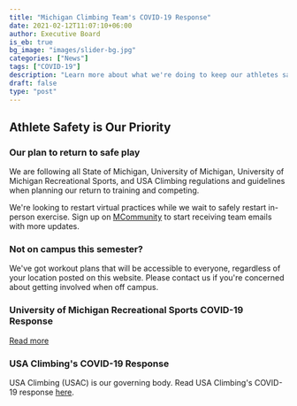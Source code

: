 ```yaml
---
title: "Michigan Climbing Team's COVID-19 Response"
date: 2021-02-12T11:07:10+06:00
author: Executive Board
is_eb: true
bg_image: "images/slider-bg.jpg"
categories: ["News"]
tags: ["COVID-19"]
description: "Learn more about what we're doing to keep our athletes safe. We are following all State of Michigan, University of Michigan, University of Michigan Recreational Sports, and USA Climbing regulations and guidelines when planning our return to training and competing."
draft: false
type: "post"
---
```


## Athlete Safety is Our Priority

### Our plan to return to safe play

We are following all State of Michigan, University of Michigan, University of Michigan Recreational Sports, and USA Climbing regulations and guidelines when planning our return to training and competing.

We're looking to restart virtual practices while we wait to safely restart in-person exercise. Sign up on <a href=https://mcommunity.umich.edu/#group:Michigan%20Climbing%20Team>MCommunity</a> to start receiving team emails with more updates.

### Not on campus this semester?

We've got workout plans that will be accessible to everyone, regardless of your location posted on this website. Please contact us if you're concerned about getting involved when off campus.

### University of Michigan Recreational Sports COVID-19 Response

<a href="https://recsports.umich.edu/covid-19-updates/">Read more</a>

### USA Climbing's COVID-19 Response

USA Climbing (USAC) is our governing body. Read USA Climbing's COVID-19 response <a href="http://www.usaclimbing.org/Media/USA_Climbing_News/USA_Climbing_Announces_Additional_Event_Cancellations.htm">here</a>.
